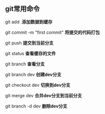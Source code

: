 ## git常用命令

git add .**添加数据到缓存**

git commit -m "first commit" **将提交的代码打包**

git push **提交到当前分支**

git status **查看缓存的文件**

git branch **查看分支**

git branch dev **创建dev分支**

git checkout dev **切换到dev分支**

git merge dev **合并dev分支到当前分支**

git branch -d dev **删除dev分支**

